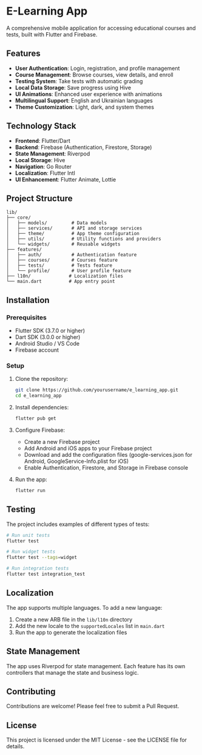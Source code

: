 # E-Learning App

A comprehensive mobile application for accessing educational courses and tests, built with Flutter and Firebase.

## Features

- **User Authentication**: Login, registration, and profile management
- **Course Management**: Browse courses, view details, and enroll
- **Testing System**: Take tests with automatic grading
- **Local Data Storage**: Save progress using Hive
- **UI Animations**: Enhanced user experience with animations
- **Multilingual Support**: English and Ukrainian languages
- **Theme Customization**: Light, dark, and system themes

## Technology Stack

- **Frontend**: Flutter/Dart
- **Backend**: Firebase (Authentication, Firestore, Storage)
- **State Management**: Riverpod
- **Local Storage**: Hive
- **Navigation**: Go Router
- **Localization**: Flutter Intl
- **UI Enhancement**: Flutter Animate, Lottie

## Project Structure

```
lib/
├── core/
│   ├── models/         # Data models
│   ├── services/       # API and storage services
│   ├── theme/          # App theme configuration
│   ├── utils/          # Utility functions and providers
│   └── widgets/        # Reusable widgets
├── features/
│   ├── auth/           # Authentication feature
│   ├── courses/        # Courses feature
│   ├── tests/          # Tests feature
│   └── profile/        # User profile feature
├── l10n/              # Localization files
└── main.dart          # App entry point
```

## Installation

### Prerequisites

- Flutter SDK (3.7.0 or higher)
- Dart SDK (3.0.0 or higher)
- Android Studio / VS Code
- Firebase account

### Setup

1. Clone the repository:
   ```bash
   git clone https://github.com/yourusername/e_learning_app.git
   cd e_learning_app
   ```

2. Install dependencies:
   ```bash
   flutter pub get
   ```

3. Configure Firebase:
   - Create a new Firebase project
   - Add Android and iOS apps to your Firebase project
   - Download and add the configuration files (google-services.json for Android, GoogleService-Info.plist for iOS)
   - Enable Authentication, Firestore, and Storage in Firebase console

4. Run the app:
   ```bash
   flutter run
   ```

## Testing

The project includes examples of different types of tests:

```bash
# Run unit tests
flutter test

# Run widget tests
flutter test --tags=widget

# Run integration tests
flutter test integration_test
```

## Localization

The app supports multiple languages. To add a new language:

1. Create a new ARB file in the `lib/l10n` directory
2. Add the new locale to the `supportedLocales` list in `main.dart`
3. Run the app to generate the localization files

## State Management

The app uses Riverpod for state management. Each feature has its own controllers that manage the state and business logic.

## Contributing

Contributions are welcome! Please feel free to submit a Pull Request.

## License

This project is licensed under the MIT License - see the LICENSE file for details.
